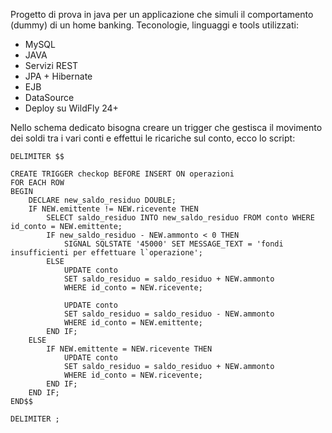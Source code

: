 Progetto di prova in java per un applicazione che simuli il comportamento (dummy) di un home banking.
Teconologie, linguaggi e tools utilizzati: 
- MySQL
- JAVA
- Servizi REST
- JPA + Hibernate
- EJB
- DataSource
- Deploy su WildFly 24+

Nello schema dedicato bisogna creare un trigger che gestisca il movimento dei soldi tra i vari conti e effettui le ricariche sul conto, ecco lo script:

```
DELIMITER $$

CREATE TRIGGER checkop BEFORE INSERT ON operazioni
FOR EACH ROW
BEGIN
    DECLARE new_saldo_residuo DOUBLE;
    IF NEW.emittente != NEW.ricevente THEN
        SELECT saldo_residuo INTO new_saldo_residuo FROM conto WHERE id_conto = NEW.emittente;
        IF new_saldo_residuo - NEW.ammonto < 0 THEN
            SIGNAL SQLSTATE '45000' SET MESSAGE_TEXT = 'fondi insufficienti per effettuare l`operazione';
        ELSE
            UPDATE conto
            SET saldo_residuo = saldo_residuo + NEW.ammonto
            WHERE id_conto = NEW.ricevente;

            UPDATE conto
            SET saldo_residuo = saldo_residuo - NEW.ammonto
            WHERE id_conto = NEW.emittente;
        END IF;
    ELSE
        IF NEW.emittente = NEW.ricevente THEN
            UPDATE conto
            SET saldo_residuo = saldo_residuo + NEW.ammonto
            WHERE id_conto = NEW.ricevente;
        END IF;
    END IF;
END$$

DELIMITER ;
```
